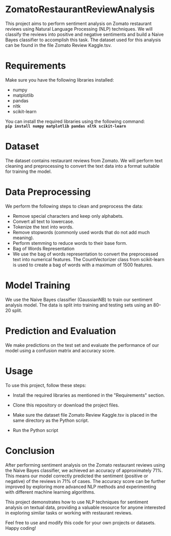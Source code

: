 # ZomatoRestaurantReviewAnalysis
This project aims to perform sentiment analysis on Zomato restaurant reviews using Natural Language Processing (NLP) techniques. We will classify the reviews into positive and negative sentiments and build a Naive Bayes classifier to accomplish this task. The dataset used for this analysis can be found in the file Zomato Review Kaggle.tsv.
# Requirements
Make sure you have the following libraries installed:<br>

* numpy<br>
* matplotlib<br>
* pandas<br>
* nltk<br>
* scikit-learn<br>

You can install the required libraries using the following command:<br>
**`pip install numpy matplotlib pandas nltk scikit-learn`**<br>
# Dataset
The dataset contains restaurant reviews from Zomato. We will perform text cleaning and preprocessing to convert the text data into a format suitable for training the model.<br>

# Data Preprocessing
We perform the following steps to clean and preprocess the data:<br>

* Remove special characters and keep only alphabets.<br>
* Convert all text to lowercase.<br>
* Tokenize the text into words.<br>
* Remove stopwords (commonly used words that do not add much meaning).<br>
* Perform stemming to reduce words to their base form.<br>
* Bag of Words Representation<br>
* We use the bag of words representation to convert the preprocessed text into numerical features. The CountVectorizer class from scikit-learn is used to create a bag of words with a maximum of 1500 features.<br>

# Model Training
We use the Naive Bayes classifier (GaussianNB) to train our sentiment analysis model. The data is split into training and testing sets using an 80-20 split.<br>

# Prediction and Evaluation
We make predictions on the test set and evaluate the performance of our model using a confusion matrix and accuracy score.<br>

# Usage
To use this project, follow these steps:<br>

* Install the required libraries as mentioned in the "Requirements" section.<br>

* Clone this repository or download the project files.<br>

* Make sure the dataset file Zomato Review Kaggle.tsv is placed in the same directory as the Python script.<br>

* Run the Python script<br>

# Conclusion

After performing sentiment analysis on the Zomato restaurant reviews using the Naive Bayes classifier, we achieved an accuracy of approximately 71%. This means our model correctly predicted the sentiment (positive or negative) of the reviews in 71% of cases. The accuracy score can be further improved by exploring more advanced NLP methods and experimenting with different machine learning algorithms.<br>

This project demonstrates how to use NLP techniques for sentiment analysis on textual data, providing a valuable resource for anyone interested in exploring similar tasks or working with restaurant reviews.<br>

Feel free to use and modify this code for your own projects or datasets. Happy coding!
